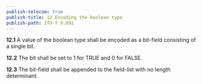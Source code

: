 ```yaml
---
publish-telecom: true
publish-title: 12 Encoding the boolean type
publish-path: ITU-T X.691
---
```



**12.1** A value of the boolean type shall be encoded as a bit-field consisting of a single bit.

**12.2** The bit shall be set to 1 for TRUE and 0 for FALSE.

**12.3** The bit-field shall be appended to the field-list with no length determinant.
